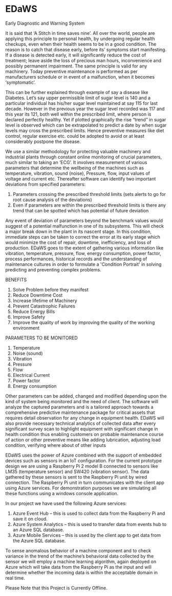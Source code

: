 # EDaWS
Early Diagnostic and Warning System

It is said that ‘A Stitch in time saves nine’. All over the world, people are applying this principle to personal health, by undergoing regular health checkups, even when their health seems to be in a good condition. The reason is to catch that disease early, before its’ symptoms start manifesting. If a disease is detected early, it will significantly reduce the cost of treatment; leave aside the loss of precious man hours, inconvenience and possibly permanent impairment.
The same principle is valid for any machinery. Today preventive maintenance is performed as per manufacturers schedule or in event of a malfunction, when it becomes ‘symptomatic’.

This can be further explained through example of say a disease like Diabetes. Let’s say upper permissible limit of sugar level is 140 and a particular individual has his/her sugar level maintained at say 115 for last decade. However in the previous year the sugar level recorded was 117 and this year its 121, both well within the prescribed limit, where person is declared perfectly healthy. Yet if plotted graphically the rise “trend” in sugar level is observed which can be extrapolated to predict a date by when sugar levels may cross the prescribed limits. Hence preventive measures like diet control, regular exercise etc. could be adopted to avoid or at least considerably postpone the disease.

We use a similar methodology for protecting valuable machinery and industrial plants through constant online monitoring of crucial parameters, much similar to taking an ‘ECG’.  It involves measurement of various parameters that determine the wellbeing of the machines such as temperature, vibration, sound (noise), Pressure, flow, input values of voltage and current etc. Thereafter software can identify two important deviations from specified parameters:
1.	Parameters crossing the prescribed threshold limits (sets alerts to go for root cause analysis of the deviations)
2.	Even if parameters are within the prescribed threshold limits is there any trend that can be spotted which has potential of future deviation 

Any event of deviation of parameters beyond the benchmark values would suggest of a potential malfunction in one of its subsystems. This will check a major break down in the plant in its nascent stage. In this condition, immediate steps can be taken to correct the error at its early stage which would minimize the cost of repair, downtime, inefficiency, and loss of production.
EDaWS goes to the extent of gathering various information like vibration, temperature, pressure, flow, energy consumption, power factor, process performances, historical records and the understanding of maintenance cultures in order to formulate a 'Condition Portrait' in solving predicting and preventing complex problems.

BENEFITS
1.	Solve Problem before they manifest
2.	Reduce Downtime Cost
3.	Increase lifetime of Machinery 
4.	Prevent Catastrophic Failures 
5.	Reduce Energy Bills 
6.	Improve Safety
7.	Improve the quality of work by improving the quality of the working environment

PARAMETERS TO BE MONITORED
1.	Temperature
2.	Noise (sound)
3.	Vibration
4.	Pressure
5.	Flow
6.	Electrical Current
7.	Power factor
8.	Energy consumption

Other parameters can be added, changed and modified depending upon the kind of system being monitored and the need of client.
The software will analyze the captured parameters and is a tailored approach towards a comprehensive predictive maintenance package for critical assets that requires detail observation for any change in equipment health. EDaWS will also provide necessary technical analytics of collected data after every significant survey scan to highlight equipment with significant change in health condition thus enabling customers on probable maintenance course of action or other preventive means like adding lubrication, adjusting load condition, verifying where about of other inputs

EDaWS uses the power of Azure combined with the support of embedded devices such as sensors in an IoT  configuration.
For the current prototype design we are using a Raspberry Pi 2 model B connected to sensors like LM35 (temperature sensor) and SW420 (vibration sensor). The data gathered by these sensors is sent to the Raspberry Pi unit by wired connection. The Raspberry Pi unit in turn communicates with the client app using Azure services. For demonstration purposes we are simulating all these functions using a windows console application.

 In our project we have used the following Azure services:
1. Azure Event Hub – this is used to collect data from the Raspberry Pi and save it on cloud.
2. Azure System Analytics – this is used to transfer data from events hub to an Azure SQL database.
3. Azure Mobile Services – this is used by the client app to get data from the Azure SQL database.

To sense anomalous behavior of a machine component and to check variance in the trend of the machine’s behavioral data collected by the sensor we will employ a machine learning algorithm, again deployed on Azure which will take data from the Raspberry Pi as the input and will determine whether the incoming data is within the acceptable domain in real time.

Please Note that this Project is Currently Offline.
